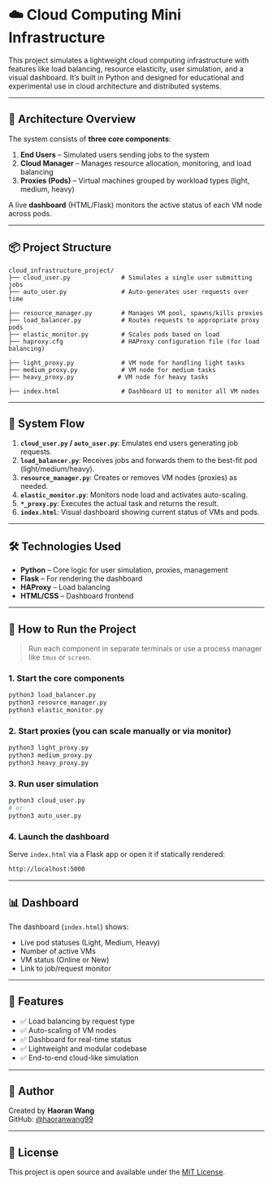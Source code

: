
# ☁️ Cloud Computing Mini Infrastructure

This project simulates a lightweight cloud computing infrastructure with features like load balancing, resource elasticity, user simulation, and a visual dashboard. It’s built in Python and designed for educational and experimental use in cloud architecture and distributed systems.

---

## 🧱 Architecture Overview

The system consists of **three core components**:

1. **End Users** – Simulated users sending jobs to the system
2. **Cloud Manager** – Manages resource allocation, monitoring, and load balancing
3. **Proxies (Pods)** – Virtual machines grouped by workload types (light, medium, heavy)

A live **dashboard** (HTML/Flask) monitors the active status of each VM node across pods.

---

## 📦 Project Structure

```
cloud_infrastructure_project/
├── cloud_user.py              # Simulates a single user submitting jobs
├── auto_user.py               # Auto-generates user requests over time

├── resource_manager.py        # Manages VM pool, spawns/kills proxies
├── load_balancer.py           # Routes requests to appropriate proxy pods
├── elastic_monitor.py         # Scales pods based on load
├── haproxy.cfg                # HAProxy configuration file (for load balancing)

├── light_proxy.py             # VM node for handling light tasks
├── medium_proxy.py            # VM node for medium tasks
├── heavy_proxy.py            # VM node for heavy tasks

├── index.html                 # Dashboard UI to monitor all VM nodes
```

---

## 🚦 System Flow

1. **`cloud_user.py` / `auto_user.py`**: Emulates end users generating job requests.
2. **`load_balancer.py`**: Receives jobs and forwards them to the best-fit pod (light/medium/heavy).
3. **`resource_manager.py`**: Creates or removes VM nodes (proxies) as needed.
4. **`elastic_monitor.py`**: Monitors node load and activates auto-scaling.
5. **`*_proxy.py`**: Executes the actual task and returns the result.
6. **`index.html`**: Visual dashboard showing current status of VMs and pods.

---

## 🛠 Technologies Used

- **Python** – Core logic for user simulation, proxies, management
- **Flask** – For rendering the dashboard
- **HAProxy** – Load balancing
- **HTML/CSS** – Dashboard frontend

---

## 🚀 How to Run the Project

> Run each component in separate terminals or use a process manager like `tmux` or `screen`.

### 1. Start the core components

```bash
python3 load_balancer.py
python3 resource_manager.py
python3 elastic_monitor.py
```

### 2. Start proxies (you can scale manually or via monitor)

```bash
python3 light_proxy.py
python3 medium_proxy.py
python3 heavy_proxy.py
```

### 3. Run user simulation

```bash
python3 cloud_user.py
# or
python3 auto_user.py
```

### 4. Launch the dashboard

Serve `index.html` via a Flask app or open it if statically rendered:
```bash
http://localhost:5000
```

---

## 📊 Dashboard

The dashboard (`index.html`) shows:

- Live pod statuses (Light, Medium, Heavy)
- Number of active VMs
- VM status (Online or New)
- Link to job/request monitor

---

## 🎯 Features

- ✅ Load balancing by request type
- ✅ Auto-scaling of VM nodes
- ✅ Dashboard for real-time status
- ✅ Lightweight and modular codebase
- ✅ End-to-end cloud-like simulation

---

## 👤 Author

Created by **Haoran Wang**  
GitHub: [@haoranwang99](https://github.com/haoranwang99)

---

## 📄 License

This project is open source and available under the [MIT License](LICENSE).
